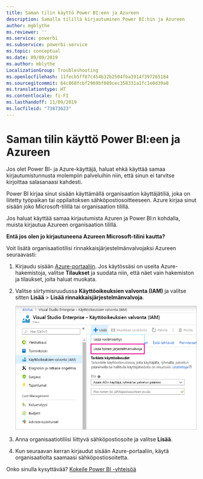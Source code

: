 ```yaml
---
title: Saman tilin käyttö Power BI:een ja Azureen
description: Samalla tilillä kirjautuminen Power BI:hin ja Azureen
author: mgblythe
ms.reviewer: ''
ms.service: powerbi
ms.subservice: powerbi-service
ms.topic: conceptual
ms.date: 09/09/2019
ms.author: mblythe
LocalizationGroup: Troubleshooting
ms.openlocfilehash: 11fecb5ff87c454b32b2504fba3914f397265184
ms.sourcegitcommit: 64c860fcbf2969bf089cec358331a1fc1e0d39a8
ms.translationtype: HT
ms.contentlocale: fi-FI
ms.lasthandoff: 11/09/2019
ms.locfileid: "73873623"
---
```

# <a name="using-the-same-account-for-power-bi-and-azure"></a>Saman tilin käyttö Power BI:een ja Azureen

Jos olet Power BI- ja Azure-käyttäjä, haluat ehkä käyttää samaa kirjautumistunnusta molempiin palveluihin niin, että sinun ei tarvitse kirjoittaa salasanaasi kahdesti.

Power BI kirjaa sinut sisään käyttämällä organisaation käyttäjätiliä, joka on liitetty työpaikan tai oppilaitoksen sähköpostiosoitteeseen.  Azure kirjaa sinut sisään joko Microsoft-tilillä tai organisaation tilillä.

Jos haluat käyttää samaa kirjautumista Azuren ja Power BI:n kohdalla, muista kirjautua Azureen organisaation tilillä.

**Entä jos olen jo kirjautuneena Azureen Microsoft-tilini kautta?**

Voit lisätä organisaatiotilisi rinnakkaisjärjestelmänvalvojaksi Azureen seuraavasti:

1. Kirjaudu sisään [Azure-portaaliin](https://portal.azure.com/). Jos käytössäsi on useita Azure-hakemistoja, valitse **Tilaukset** ja suodata niin, että näet vain hakemiston ja tilaukset, joita haluat muokata.

1. Valitse siirtymisruudussa **Käyttöoikeuksien valvonta (IAM)** ja valitse sitten **Lisää** \> **Lisää rinnakkaisjärjestelmänvalvoja**.

    ![Rinnakkaisjärjestelmänvalvojan lisääminen Azure-portaalissa](media/service-admin-how-to-use-the-same-account-as-azure/add-co-administrator.png)

1. Anna organisaatiotiliisi liittyvä sähköpostiosoite ja valitse **Lisää**.

1. Kun seuraavan kerran kirjaudut sisään Azure-portaaliin, käytä organisaatiolta saamaasi sähköpostiosoitetta.

Onko sinulla kysyttävää? [Kokeile Power BI -yhteisöä](https://community.powerbi.com/)
